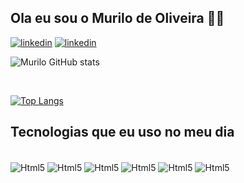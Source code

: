 ## Ola eu sou o Murilo de Oliveira ✌🏿

[![linkedin](https://img.shields.io/badge/WhatsApp-25D366?style=for-the-badge&logo=whatsapp&logoColor=white)](https://api.whatsapp.com/send?phone=5511993849838&text=ola%2Cmurilo%20vim%20do%20github)
[![linkedin](	https://img.shields.io/badge/Gmail-D14836?style=for-the-badge&logo=gmail&logoColor=white)](https://criarmeulink.com.br/u/1669325909)



![Murilo GitHub stats](https://github-readme-stats.vercel.app/api?username=murilo166&_icons=true&theme=merko)


<br/>

[![Top Langs](https://github-readme-stats.vercel.app/api/top-langs/?username=murilo166&layout=compact)](https://github.com/anuraghazra/github-readme-stats)


## Tecnologias que eu uso no meu dia

<div style:"display: inline block><br/>

<img align="center" alt=Html5 src="https://img.shields.io/badge/HTML-239120?style=for-the-badge&logo=html5&logoColor=white" />
<img align="center" alt=Html5 src="https://img.shields.io/badge/JavaScript-323330?style=for-the-badge&logo=javascript&logoColor=F7DF1E" />
<img align="center" alt=Html5 src="https://img.shields.io/badge/CSS3-1572B6?style=for-the-badge&logo=css3&logoColor=white" />
<img align="center" alt=Html5 src="https://img.shields.io/badge/Node.js-43853D?style=for-the-badge&logo=node.js&logoColor=white" />
<img align="center" alt=Html5 src="https://img.shields.io/badge/Bootstrap-563D7C?style=for-the-badge&logo=bootstrap&logoColor=white" />
<img align="center" alt=Html5 src="<img align="center" alt=Html5 src="https://img.shields.io/badge/Bootstrap-563D7C?style=forbadge&logo=bootstrap&logoColor=white"/>









</div>




